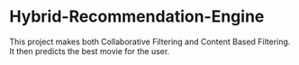 # Hybrid-Recommendation-Engine
This project makes both Collaborative Filtering and Content Based Filtering. It then predicts the best movie for the user.
